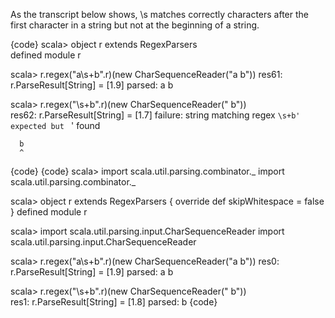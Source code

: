 As the transcript below shows, \s matches correctly characters after the first character in a string but not at the beginning of a string.

{code}
scala> object r extends RegexParsers                           
defined module r

scala> r.regex("a\\s+b".r)(new CharSequenceReader("a      b"))
res61: r.ParseResult[String] = [1.9] parsed: a      b

scala> r.regex("\\s+b".r)(new CharSequenceReader("      b"))  
res62: r.ParseResult[String] = 
[1.7] failure: string matching regex `\s+b' expected but ` ' found

      b
      ^
{code}
{code}
scala> import scala.util.parsing.combinator._
import scala.util.parsing.combinator._

scala> object r extends RegexParsers { override def skipWhitespace = false }
defined module r

scala> import scala.util.parsing.input.CharSequenceReader
import scala.util.parsing.input.CharSequenceReader

scala> r.regex("a\\s+b".r)(new CharSequenceReader("a      b"))
res0: r.ParseResult[String] = [1.9] parsed: a      b

scala> r.regex("\\s+b".r)(new CharSequenceReader("      b"))  
res1: r.ParseResult[String] = [1.8] parsed:       b
{code}
